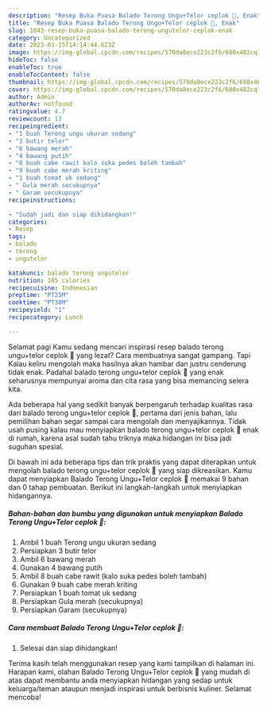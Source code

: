 ```yaml
---
description: "Resep Buka Puasa Balado Terong Ungu+Telor ceplok 🍆, Enak"
title: "Resep Buka Puasa Balado Terong Ungu+Telor ceplok 🍆, Enak"
slug: 1043-resep-buka-puasa-balado-terong-ungutelor-ceplok-enak
category: Uncategorized
date: 2023-01-15T14:14:44.623Z
image: https://img-global.cpcdn.com/recipes/570da8ece223c2f6/680x482cq70/balado-terong-ungutelor-ceplok-foto-resep-utama.jpg
hideToc: false
enableToc: true
enableTocContent: false
thumbnail: https://img-global.cpcdn.com/recipes/570da8ece223c2f6/680x482cq70/balado-terong-ungutelor-ceplok-foto-resep-utama.jpg
cover: https://img-global.cpcdn.com/recipes/570da8ece223c2f6/680x482cq70/balado-terong-ungutelor-ceplok-foto-resep-utama.jpg
author: Admin
authorAv: notfound
ratingvalue: 4.7
reviewcount: 13
recipeingredient:
- "1 buah Terong ungu ukuran sedang"
- "3 butir telor"
- "6 bawang merah"
- "4 bawang putih"
- "8 buah cabe rawit kalo suka pedes boleh tambah"
- "9 buah cabe merah kriting"
- "1 buah tomat uk sedang"
- " Gula merah secukupnya"
- " Garam secukupnya"
recipeinstructions:

- "Sudah jadi dan siap dihidangkan!"
categories:
- Resep
tags:
- balado
- terong
- ungutelor

katakunci: balado terong ungutelor 
nutrition: 105 calories
recipecuisine: Indonesian
preptime: "PT25M"
cooktime: "PT38M"
recipeyield: "1"
recipecategory: Lunch

---
```



Selamat pagi Kamu sedang mencari inspirasi resep balado terong ungu+telor ceplok 🍆 yang lezat? Cara membuatnya sangat gampang. Tapi Kalau keliru mengolah maka hasilnya akan hambar dan justru cenderung tidak enak. Padahal balado terong ungu+telor ceplok 🍆 yang enak seharusnya mempunyai aroma dan cita rasa yang bisa memancing selera kita.




Ada beberapa hal yang sedikit banyak berpengaruh terhadap kualitas rasa dari balado terong ungu+telor ceplok 🍆, pertama dari jenis bahan, lalu pemilihan bahan segar sampai cara mengolah dan menyajikannya. Tidak usah pusing kalau mau menyiapkan balado terong ungu+telor ceplok 🍆 enak di rumah, karena asal sudah tahu triknya maka hidangan ini bisa jadi suguhan spesial.


Di bawah ini ada beberapa tips dan trik praktis yang dapat diterapkan untuk mengolah balado terong ungu+telor ceplok 🍆 yang siap dikreasikan. Kamu dapat menyiapkan Balado Terong Ungu+Telor ceplok 🍆 memakai 9 bahan dan 0 tahap pembuatan. Berikut ini langkah-langkah untuk menyiapkan hidangannya.

<!--inarticleads1-->

##### Bahan-bahan dan bumbu yang digunakan untuk menyiapkan Balado Terong Ungu+Telor ceplok 🍆:

1. Ambil 1 buah Terong ungu ukuran sedang
1. Persiapkan 3 butir telor
1. Ambil 6 bawang merah
1. Gunakan 4 bawang putih
1. Ambil 8 buah cabe rawit (kalo suka pedes boleh tambah)
1. Gunakan 9 buah cabe merah kriting
1. Persiapkan 1 buah tomat uk sedang
1. Persiapkan  Gula merah (secukupnya)
1. Persiapkan  Garam (secukupnya)




<!--inarticleads2-->

##### Cara membuat Balado Terong Ungu+Telor ceplok 🍆:


1. Selesai dan siap dihidangkan!



Terima kasih telah menggunakan resep yang kami tampilkan di halaman ini. Harapan kami, olahan Balado Terong Ungu+Telor ceplok 🍆 yang mudah di atas dapat membantu anda menyiapkan hidangan yang sedap untuk keluarga/teman ataupun menjadi inspirasi untuk berbisnis kuliner. Selamat mencoba!
